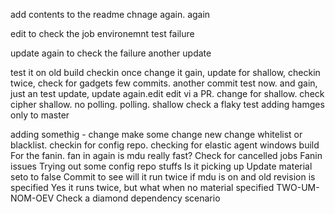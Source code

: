 add contents to the readme
chnage again. again

edit to check the job environemnt test failure

update again to check the failure
another update

test it on old build
checkin once
change it gain, update for shallow, checkin twice, check for gadgets
few commits. another commit
test now. and gain, just an test update, update again.edit edit vi a PR. change for shallow. check cipher
shallow. no polling. polling. shallow
check a flaky test
adding hamges only to master

adding somethig - change
make some change
new change
whitelist or blacklist. checkin for config repo. checking for elastic agent
windows build
For the fanin. fan in again
is mdu really fast?
Check for cancelled jobs
Fanin issues
Trying out some config repo stuffs
Is it picking up
Update material seto to false
Commit to see will it run twice if mdu is on and old revision is specified
Yes it runs twice, but what when no material specified
TWO-UM-NOM-OEV
Check a diamond dependency scenario
